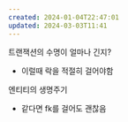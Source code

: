 ```yaml
---
created: 2024-01-04T22:47:01
updated: 2024-03-03T11:41
---
```

트랜잭션의 수명이 얼마나 긴지?
- 이럴때 락을 적절히 걸어야함

엔티티의 생명주기
- 같다면 fk를 걸어도 괜찮음